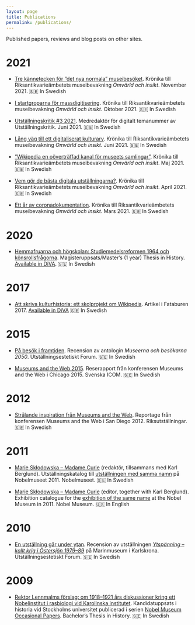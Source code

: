 ```yaml
---
layout: page
title: Publications
permalink: /publications/
---
```


Published papers, reviews and blog posts on other sites.

# 2021

* [Tre kännetecken för ”det nya normala” museibesöket](https://www.raa.se/omvarld-och-insikt/tre-kannetecken-for-det-nya-normala-museibesoket/). Krönika till Riksantikvarieämbetets museibevakning *Omvärld och insikt*. November 2021. 🇸🇪 In Swedish

* [I startgroparna för massdigitisering](https://www.raa.se/omvarld-och-insikt/i-startgroparna-for-massdigitisering/). Krönika till Riksantikvarieämbetets museibevakning *Omvärld och insikt*. Oktober 2021. 🇸🇪 In Swedish

* [Utställningskritik #3 2021](https://utstallningskritik.se/2021-3/utstallningskritik-3-2021-det-digitala-numret/). Medredaktör för digitalt temanummer av Utställningskritik. Juni 2021. 🇸🇪 In Swedish

* [Lång väg till ett digitaliserat kulturarv](https://www.raa.se/omvarld-och-insikt/lang-vag-till-ett-digitaliserat-kulturarv/). Krönika till Riksantikvarieämbetets museibevakning *Omvärld och insikt*. Juni 2021. 🇸🇪 In Swedish

* [”Wikipedia en oöverträffad kanal för museets samlingar”](https://www.raa.se/omvarld-och-insikt/wikipedia-en-oovertraffad-kanal-for-museets-samlingar/). Krönika till Riksantikvarieämbetets museibevakning *Omvärld och insikt*. Maj 2021. 🇸🇪 In Swedish

* [Vem gör de bästa digitala utställningarna?](https://www.raa.se/omvarld-och-insikt/vem-gor-de-basta-digitala-utstallningarna/). Krönika till Riksantikvarieämbetets museibevakning *Omvärld och insikt*. April 2021. 🇸🇪 In Swedish

* [Ett år av coronadokumentation](https://www.raa.se/omvarld-och-insikt/kronika-ett-ar-av-coronadokumentation/). Krönika till Riksantikvarieämbetets museibevakning *Omvärld och insikt*. Mars 2021. 🇸🇪 In Swedish

# 2020

* [Hemmafruarna och högskolan: Studiemedelsreformen 1964 och könsrollsfrågorna](http://su.diva-portal.org/smash/get/diva2:1516712/FULLTEXT01.pdf). Magisteruppsats/Master’s (1 year) Thesis in History. [Available in DiVA](http://urn.kb.se/resolve?urn=urn:nbn:se:su:diva-188765). 🇸🇪 In Swedish

# 2017

* [Att skriva kulturhistoria: ett skolprojekt om Wikipedia](http://urn.kb.se/resolve?urn=urn:nbn:se:nordiskamuseet:diva-2040). Artikel i Fataburen 2017. [Available in DiVA](http://urn.kb.se/resolve?urn=urn:nbn:se:nordiskamuseet:diva-2040) 🇸🇪 In Swedish

# 2015

* [På besök i framtiden](http://ueforum.se/litteratur/15-3litt1ru-bok.php). Recension av antologin *Museerna och besökarna 2050*. Utställningsestetiskt Forum. 🇸🇪 In Swedish

* [Museums and the Web 2015](http://icomsweden.se/wp-content/uploads/2011/01/Aron-Ambrosiani-Museums-and-the-Web-USA-2015.pdf). Reserapport från konferensen Museums and the Web i Chicago 2015. Svenska ICOM. 🇸🇪 In Swedish

# 2012

* [Strålande inspiration från Museums and the Web](https://www.riksutstallningar.se/content/spana/strålande-inspiration-från-museums-and-web). Reportage från konferensen Museums and the Web i San Diego 2012. Riksutställningar. 🇸🇪 In Swedish

# 2011

* [Marie Skłodowska – Madame Curie](http://libris.kb.se/bib/12445195) (redaktör, tillsammans med Karl Berglund). Utställningskatalog till [utställningen med samma namn](http://www.nobelmuseum.se/sv/utstallningar/marie-sklodowska-madame-curie) på Nobelmuseet 2011. Nobelmuseet. 🇸🇪 In Swedish

* [Marie Skłodowska – Madame Curie](http://libris.kb.se/bib/12453547) (editor, together with Karl Berglund). Exhibition catalogue for the [exhibition of the same name](http://www.nobelmuseum.se/en/exhibitions/marie-sklodowska-madame-curie) at the Nobel Museum in 2011. Nobel Museum. 🇺🇸 In English

# 2010

* [En utställning går under ytan](http://www.ueforum.se/2005-2010/recensioner05-10/1009ytspanning.php). Recension av utställningen *[Ytspänning – kallt krig i Östersjön 1979–89](http://www.marinmuseum.se/sv/Utstallningar/Ytspanning-kalla-krigets-80-tal/)* på Marinmuseum i Karlskrona. Utställningsestetiskt Forum. 🇸🇪 In Swedish

# 2009

* [Rektor Lennmalms förslag: om 1918–1921 års diskussioner kring ett Nobelinstitut i rasbiologi vid Karolinska institutet](../assets/Rektor_Lennmalms_forslag.pdf). Kandidatuppsats i historia vid Stockholms universitet publicerad i serien [Nobel Museum Occasional Papers](http://www.nobelmuseum.se/sv/forskning/publikationer). Bachelor’s Thesis in History. 🇸🇪 In Swedish
